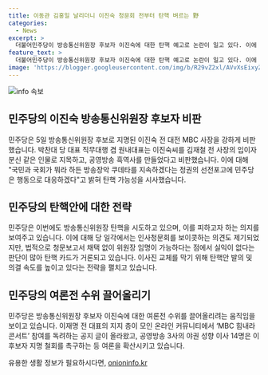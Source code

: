 ```yaml
---
title: 이동관 김홍일 날리더니 이진숙 청문회 전부터 탄핵 벼르는 野
categories:
  - News
excerpt: >
  더불어민주당이 방송통신위원장 후보자 이진숙에 대한 탄핵 예고로 논란이 일고 있다. 이에 대한 민주당의 비판과 탄핵 가능성, 그리고 전략 논의가 진행 중이다. 이에 더불어 민주당은 공영방송 이사진 교체를 위해 탄핵안 발의 및 의결 속도를 높이고 있으며, 정치적 갈등이 공론화되고 있다. 공영방송 3사의 야당 성향 이사 14명은 이 후보자 지명 철회를 촉구하고 있으며, 국민의힘 미디어특별위원회는 이들을 비판하고 있다. 이에 대한 관심과 논란이 고조되고 있다.
feature_text: >
  더불어민주당이 방송통신위원장 후보자 이진숙에 대한 탄핵 예고로 논란이 일고 있다. 이에 대한 민주당의 비판과 탄핵 가능성, 그리고 전략 논의가 진행 중이다. 이에 더불어 민주당은 공영방송 이사진 교체를 위해 탄핵안 발의 및 의결 속도를 높이고 있으며, 정치적 갈등이 공론화되고 있다. 공영방송 3사의 야당 성향 이사 14명은 이 후보자 지명 철회를 촉구하고 있으며, 국민의힘 미디어특별위원회는 이들을 비판하고 있다. 이에 대한 관심과 논란이 고조되고 있다.
image: 'https://blogger.googleusercontent.com/img/b/R29vZ2xl/AVvXsEixyZcFfHzMRdzZMjFBmAUKJYCLCGyLL1o632UiGVXcaFdKo_bkvkuCioo0uUKlGfBVcT3P84aROyZIXSBEx3Aw5nCQ3pTgDom1WDC4m8eifvWiAmWEEVb4x6G_l8C0QH225ldMjyaFvpxGEBGNO37VmDTDMHGhJPq73UglMfDca1-0aw/s1600/blogspot.png'
---
```


<p><img src="https://blogger.googleusercontent.com/img/b/R29vZ2xl/AVvXsEixyZcFfHzMRdzZMjFBmAUKJYCLCGyLL1o632UiGVXcaFdKo_bkvkuCioo0uUKlGfBVcT3P84aROyZIXSBEx3Aw5nCQ3pTgDom1WDC4m8eifvWiAmWEEVb4x6G_l8C0QH225ldMjyaFvpxGEBGNO37VmDTDMHGhJPq73UglMfDca1-0aw/s1600/blogspot.png" alt="info 속보" /></p>

<h2 data-ke-size="size26">민주당의 이진숙 방송통신위원장 후보자 비판</h2>

<p data-ke-size="size16">민주당은 5일 방송통신위원장 후보로 지명된 이진숙 전 대전 MBC 사장을 강하게 비판했습니다. 박찬대 당 대표 직무대행 겸 원내대표는 이진숙씨를 김재철 전 사장의 입이자 분신 같은 인물로 지목하고, 공영방송 흑역사를 만들었다고 비판했습니다. 이에 대해 "국민과 국회가 뭐라 하든 방송장악 쿠데타를 지속하겠다는 정권의 선전포고에 민주당은 행동으로 대응하겠다"고 밝혀 탄핵 가능성을 시사했습니다.</p>

<h2 data-ke-size="size26">민주당의 탄핵안에 대한 전략</h2>

<p data-ke-size="size16">민주당은 이번에도 방송통신위원장 탄핵을 시도하고 있으며, 이를 피하고자 하는 의지를 보여주고 있습니다. 이에 대해 당 일각에서는 인사청문회를 보이콧하는 의견도 제기되었지만, 법적으로 청문보고서 채택 없이 위원장 임명이 가능하다는 점에서 실익이 없다는 판단이 많아 탄핵 카드가 거론되고 있습니다. 이사진 교체를 막기 위해 탄핵안 발의 및 의결 속도를 높이고 있다는 전략을 펼치고 있습니다.</p>

<h2 data-ke-size="size26">민주당의 여론전 수위 끌어올리기</h2>

<p data-ke-size="size16">민주당은 방송통신위원장 후보자 이진숙에 대한 여론전 수위를 끌어올리려는 움직임을 보이고 있습니다. 이재명 전 대표의 지지 층이 모인 온라인 커뮤니티에서 ‘MBC 힘내라 콘서트’ 참여를 독려하는 공지 글이 올라왔고, 공영방송 3사의 야권 성향 이사 14명은 이 후보자 지명 철회를 촉구하는 등 여론을 확산시키고 있습니다.</p>

유용한 생활 정보가 필요하시다면, <a href="https://onioninfo.kr" rel="dofollow">onioninfo.kr</a>


